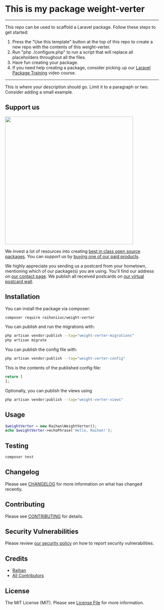 # This is my package weight-verter

---
This repo can be used to scaffold a Laravel package. Follow these steps to get started:

1. Press the "Use this template" button at the top of this repo to create a new repo with the contents of this weight-verter.
2. Run "php ./configure.php" to run a script that will replace all placeholders throughout all the files.
3. Have fun creating your package.
4. If you need help creating a package, consider picking up our <a href="https://laravelpackage.training">Laravel Package Training</a> video course.
---
<!--/delete-->
This is where your description should go. Limit it to a paragraph or two. Consider adding a small example.

## Support us

[<img src="https://github-ads.s3.eu-central-1.amazonaws.com/weight-verter.jpg?t=1" width="419px" />](https://spatie.be/github-ad-click/weight-verter)

We invest a lot of resources into creating [best in class open source packages](https://spatie.be/open-source). You can support us by [buying one of our paid products](https://spatie.be/open-source/support-us).

We highly appreciate you sending us a postcard from your hometown, mentioning which of our package(s) you are using. You'll find our address on [our contact page](https://spatie.be/about-us). We publish all received postcards on [our virtual postcard wall](https://spatie.be/open-source/postcards).

## Installation

You can install the package via composer:

```bash
composer require raihaniiuc/weight-verter
```

You can publish and run the migrations with:

```bash
php artisan vendor:publish --tag="weight-verter-migrations"
php artisan migrate
```

You can publish the config file with:

```bash
php artisan vendor:publish --tag="weight-verter-config"
```

This is the contents of the published config file:

```php
return [
];
```

Optionally, you can publish the views using

```bash
php artisan vendor:publish --tag="weight-verter-views"
```

## Usage

```php
$weightVerter = new Raihan\WeightVerter();
echo $weightVerter->echoPhrase('Hello, Raihan!');
```

## Testing

```bash
composer test
```

## Changelog

Please see [CHANGELOG](CHANGELOG.md) for more information on what has changed recently.

## Contributing

Please see [CONTRIBUTING](CONTRIBUTING.md) for details.

## Security Vulnerabilities

Please review [our security policy](../../security/policy) on how to report security vulnerabilities.

## Credits

- [Raihan](https://github.com/RaihanIIUC)
- [All Contributors](../../contributors)

## License

The MIT License (MIT). Please see [License File](LICENSE.md) for more information.
